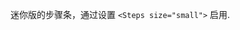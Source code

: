 <!--order: 1
title:
  zh-CN: 迷你版
  en-US: Mini version

## zh-CN-->

迷你版的步骤条，通过设置 `<Steps size="small">` 启用.

<!--## en-US

By setting like this: `<Steps size="small">`, you can get a mini version.-->